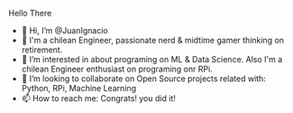 Hello There

- 👋 Hi, I’m @JuanIgnacio
- 👀 I'm a chilean Engineer, passionate nerd & midtime gamer thinking on retirement.
- 🌱 I’m interested in about programing on ML & Data Science. Also I'm a chilean Engineer enthusiast on programing onr RPi.
- 💞️ I’m looking to collaborate on Open Source projects related with: Python, RPi, Machine Learning 
- 📫 How to reach me: Congrats! you did it!

<!---
JuanIgnaciosj/JuanIgnaciosj is a ✨ special ✨ repository because its `README.md` (this file) appears on your GitHub profile.
You can click the Preview link to take a look at your changes.
--->
